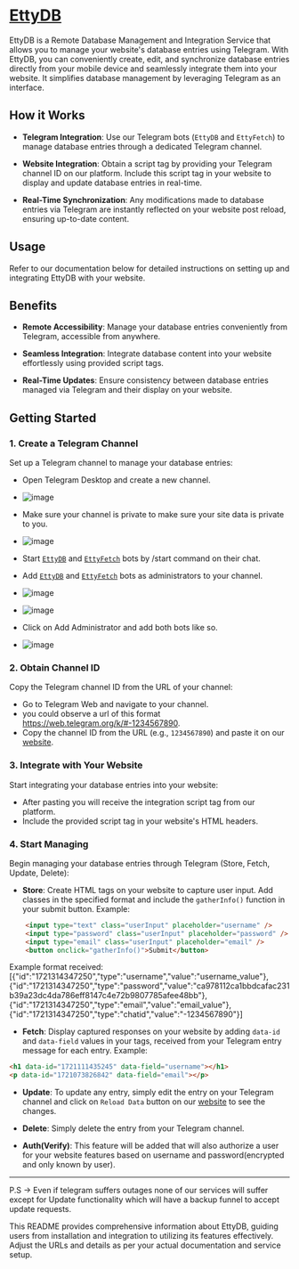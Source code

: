 # [EttyDB](https://etty-db.vercel.app/)

EttyDB is a Remote Database Management and Integration Service that allows you to manage your website's database entries using Telegram. With EttyDB, you can conveniently create, edit, and synchronize database entries directly from your mobile device and seamlessly integrate them into your website. It simplifies database management by leveraging Telegram as an interface.

## How it Works

- **Telegram Integration**: Use our Telegram bots (`EttyDB` and `EttyFetch`) to manage database entries through a dedicated Telegram channel.

- **Website Integration**: Obtain a script tag by providing your Telegram channel ID on our platform. Include this script tag in your website to display and update database entries in real-time.

- **Real-Time Synchronization**: Any modifications made to database entries via Telegram are instantly reflected on your website post reload, ensuring up-to-date content.

## Usage

Refer to our documentation below for detailed instructions on setting up and integrating EttyDB with your website.

## Benefits

- **Remote Accessibility**: Manage your database entries conveniently from Telegram, accessible from anywhere.
  
- **Seamless Integration**: Integrate database content into your website effortlessly using provided script tags.
  
- **Real-Time Updates**: Ensure consistency between database entries managed via Telegram and their display on your website.


## Getting Started

### 1. Create a Telegram Channel

Set up a Telegram channel to manage your database entries:

- Open Telegram Desktop and create a new channel.
- ![image](https://github.com/stktyagi/EttyDB/blob/main/images/Screenshot%202024-07-23%20201722.png)
  
- Make sure your channel is private to make sure your site data is private to you.
- ![image](https://github.com/user-attachments/assets/56d09f6a-d31a-4bcc-9463-db118621c0e8)
  
- Start [`EttyDB`](https://web.telegram.org/k/#@EttyCDN_bot) and [`EttyFetch`](https://web.telegram.org/k/#@EttyFetch_bot) bots by /start command on their chat.
- Add [`EttyDB`](https://web.telegram.org/k/#@EttyCDN_bot) and [`EttyFetch`](https://web.telegram.org/k/#@EttyFetch_bot) bots as administrators to your channel.
  
- ![image](https://github.com/user-attachments/assets/62277173-f534-4af7-b95b-7af94d77abfe)
  
- ![image](https://github.com/user-attachments/assets/678263fd-6ee6-4fea-960d-e425610773f7)

- Click on Add Administrator and add both bots like so.
- ![image](https://github.com/user-attachments/assets/4d95d3f6-e8ac-4822-b516-a57dff81b6c0)



### 2. Obtain Channel ID

Copy the Telegram channel ID from the URL of your channel:

- Go to Telegram Web and navigate to your channel.
- you could observe a url of this format https://web.telegram.org/k/#-1234567890.
- Copy the channel ID from the URL (e.g., `1234567890`) and paste it on our [website](https://etty-db.vercel.app/).

### 3. Integrate with Your Website

Start integrating your database entries into your website:

- After pasting you will receive the integration script tag from our platform.
- Include the provided script tag in your website's HTML headers.

### 4. Start Managing

Begin managing your database entries through Telegram (Store, Fetch, Update, Delete):

- **Store**: Create HTML tags on your website to capture user input. Add classes in the specified format and include the `gatherInfo()` function in your submit button.
 Example:
```html 
    <input type="text" class="userInput" placeholder="username" />
    <input type="password" class="userInput" placeholder="password" />
    <input type="email" class="userInput" placeholder="email" />
    <button onclick="gatherInfo()">Submit</button>
```
Example format received:
[{"id":"1721314347250","type":"username","value":"username_value"},{"id":"1721314347250","type":"password","value":"ca978112ca1bbdcafac231b39a23dc4da786eff8147c4e72b9807785afee48bb"},{"id":"1721314347250","type":"email","value":"email_value"},{"id":"1721314347250","type":"chatid","value":"-1234567890"}]


- **Fetch**: Display captured responses on your website by adding `data-id` and `data-field` values in your tags, received from your Telegram entry message for each entry.
Example:
```html
<h1 data-id="1721111435245" data-field="username"></h1>
<p data-id="1721073826842" data-field="email"></p>
```
- **Update**: To update any entry, simply edit the entry on your Telegram channel and click on `Reload Data` button on our [website](https://etty-db.vercel.app/) to see the changes.

- **Delete**: Simply delete the entry from your Telegram channel.

- **Auth(Verify)**: This feature will be added that will also authorize a user for your website features based on username and password(encrypted and only known by user).
---
P.S -> Even if telegram suffers outages none of our services will suffer except for Update functionality which will have a backup funnel to accept update requests.

This README provides comprehensive information about EttyDB, guiding users from installation and integration to utilizing its features effectively. Adjust the URLs and details as per your actual documentation and service setup.
